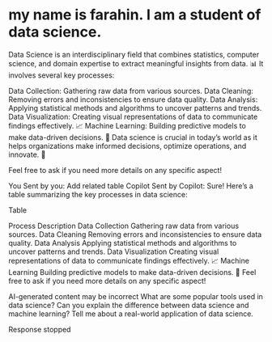 # my name is farahin. I am a student of data science.
Data Science is an interdisciplinary field that combines statistics, computer science, and domain expertise to extract meaningful insights from data. 📊 It involves several key processes:

Data Collection: Gathering raw data from various sources.
Data Cleaning: Removing errors and inconsistencies to ensure data quality.
Data Analysis: Applying statistical methods and algorithms to uncover patterns and trends.
Data Visualization: Creating visual representations of data to communicate findings effectively. 📈
Machine Learning: Building predictive models to make data-driven decisions. 🤖
Data science is crucial in today’s world as it helps organizations make informed decisions, optimize operations, and innovate. 🌟

Feel free to ask if you need more details on any specific aspect!




You
Sent by you:
Add related table
Copilot
Sent by Copilot:
Sure! Here’s a table summarizing the key processes in data science:

Table

Process	Description
Data Collection	Gathering raw data from various sources.
Data Cleaning	Removing errors and inconsistencies to ensure data quality.
Data Analysis	Applying statistical methods and algorithms to uncover patterns and trends.
Data Visualization	Creating visual representations of data to communicate findings effectively. 📈
Machine Learning	Building predictive models to make data-driven decisions. 🤖
Feel free to ask if you need more details on any specific aspect!




AI-generated content may be incorrect
What are some popular tools used in data science?
Can you explain the difference between data science and machine learning?
Tell me about a real-world application of data science.

Response stopped

